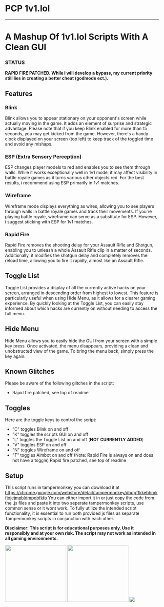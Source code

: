 # PCP 1v1.lol
-----------------------------

# A Mashup Of 1v1.lol Scripts With A Clean GUI
### STATUS
**RAPID FIRE PATCHED. While i will develop a bypass, my current priority still lies in creating a better cheat (godmode ect.).**

## Features

### Blink
Blink allows you to appear stationary on your opponent's screen while actually moving in the game. It adds an element of surprise and strategic advantage. Please note that if you keep Blink enabled for more than 15 seconds, you may get kicked from the game. However, there's a handy clock displayed on your screen (top left) to keep track of the toggled time and avoid any mishaps.

### ESP (Extra Sensory Perception)
ESP changes player models to red and enables you to see them through walls. While it works exceptionally well in 1v1 mode, it may affect visibility in battle royale games as it turns various other objects red. For the best results, i recommend using ESP primarily in 1v1 matches.

### Wireframe
Wireframe mode displays everything as wires, allowing you to see players through walls in battle royale games and track their movements. If you're playing battle royale, wireframe can serve as a substitute for ESP. However, i suggest sticking with ESP for 1v1 matches.

### Rapid Fire
Rapid Fire removes the shooting delay for your Assault Rifle and Shotgun, enabling you to unleash a whole Assault Rifle clip in a matter of seconds. Additionally, it modifies the shotgun delay and completely removes the reload time, allowing you to fire it rapidly, almost like an Assault Rifle.

## Toggle List
Toggle List provides a display of all the currently active hacks on your screen, arranged in descending order from highest to lowest. This feature is particularly useful when using Hide Menu, as it allows for a clearer gaming experience. By quickly looking at the Toggle List, you can easily stay informed about which hacks are currently on without needing to access the full menu.

## Hide Menu
Hide Menu allows you to easily hide the GUI from your screen with a simple key press. Once activated, the menu disappears, providing a clean and unobstructed view of the game. To bring the menu back, simply press the key again.

## Known Glitches
Please be aware of the following glitches in the script:

- Rapid fire patched, see top of readme

## Toggles
Here are the toggle keys to control the script:

- "C" toggles Blink on and off
- "K" toggles the scripts GUI on and off
- "L" toggles the Toggle List on and off (**NOT CURRENTLY ADDED**)
- "V" toggles ESP on and off
- "N" toggles Wireframe on and off
- "T" toggles Aimbot on and off
(Note: Rapid Fire is always on and does not have a toggle) Rapid fire patched, see top of readme

## Setup
This script runs in tampermonkey you can download it at https://chrome.google.com/webstore/detail/tampermonkey/dhdgffkkebhmkfjojejmpbldmpobfkfo
You can either import it in or just copy the code from the .js files and paste it into two seperate tampermonkey scripts, use common sense or it wont work.
To fully utilize the intended script functionality, it is essential to run both provided js files as separate Tampermonkey scripts in conjunction with each other. 

**Disclaimer: This script is for educational purposes only. Use it responsibly and at your own risk. The script may not work as intended in all gaming environments.**

<p align="left">
  <img src="https://media.tenor.com/m6C7F1L78cYAAAAM/angry-korean.gif" width="200" height="186">
  <img src="https://www.mkgifs.com/wp-content/uploads/2022/10/Griddy-gif.gif" width="200" height="186">
  <img src="https://media4.giphy.com/media/V9HYXZCXR1O1xYtjWG/200w.gif?cid=6c09b9520167266uyrbj8o40a1fnscebnm8m2x5chctte1tl&ep=v1_gifs_search&rid=200w.gif&ct=g">
</p>
